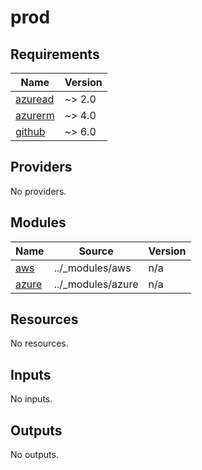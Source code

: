 # prod

<!-- BEGIN_TF_DOCS -->
## Requirements

| Name | Version |
|------|---------|
| <a name="requirement_azuread"></a> [azuread](#requirement\_azuread) | ~> 2.0 |
| <a name="requirement_azurerm"></a> [azurerm](#requirement\_azurerm) | ~> 4.0 |
| <a name="requirement_github"></a> [github](#requirement\_github) | ~> 6.0 |

## Providers

No providers.

## Modules

| Name | Source | Version |
|------|--------|---------|
| <a name="module_aws"></a> [aws](#module\_aws) | ../_modules/aws | n/a |
| <a name="module_azure"></a> [azure](#module\_azure) | ../_modules/azure | n/a |

## Resources

No resources.

## Inputs

No inputs.

## Outputs

No outputs.
<!-- END_TF_DOCS -->
